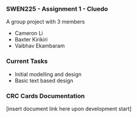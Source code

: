### SWEN225 - Assignment 1 - Cluedo

A group project with 3 members
- Cameron Li
- Baxter Kirikiri
- Vaibhav Ekambaram

### Current Tasks ###
- Initial modelling and design 
- Basic text based design

### CRC Cards Documentation ###

[insert document link here upon development start]
	



